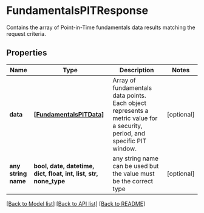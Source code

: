 # FundamentalsPITResponse

Contains the array of Point-in-Time fundamentals data results matching the request criteria.

## Properties
Name | Type | Description | Notes
------------ | ------------- | ------------- | -------------
**data** | [**[FundamentalsPITData]**](FundamentalsPITData.md) | Array of fundamentals data points. Each object represents a metric value for a security, period, and specific PIT window. | [optional] 
**any string name** | **bool, date, datetime, dict, float, int, list, str, none_type** | any string name can be used but the value must be the correct type | [optional]

[[Back to Model list]](../README.md#documentation-for-models) [[Back to API list]](../README.md#documentation-for-api-endpoints) [[Back to README]](../README.md)


